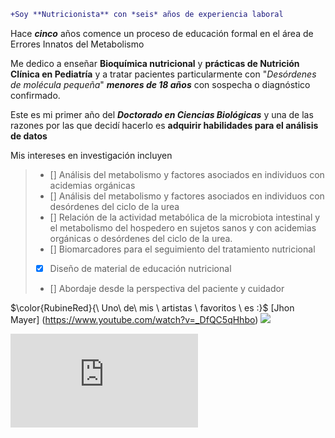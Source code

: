 ```diff
+Soy **Nutricionista** con *seis* años de experiencia laboral
```

Hace ***cinco*** años comence un proceso de educación formal en el área de Errores Innatos del Metabolismo

Me dedico a enseñar **Bioquímica nutricional** y **prácticas de Nutrición Clínica en Pediatría** y a tratar pacientes particularmente con "*Desórdenes de molécula pequeña*" ***menores de 18 años*** con sospecha o diagnóstico confirmado.

Este es mi primer año del ***Doctorado en Ciencias Biológicas*** y una de las razones por las que decidí hacerlo es **adquirir habilidades para el análisis de datos**

Mis intereses en investigación incluyen
> - [] Análisis del metabolismo y factores asociados en individuos con acidemias orgánicas
> - [] Análisis del metabolismo y factores asociados en individuos con desórdenes del ciclo de la urea
> - [] Relación de la actividad metabólica de la microbiota intestinal y el metabolismo del hospedero en sujetos sanos y con acidemias orgánicas o desórdenes del ciclo de la urea.
> - [] Biomarcadores para el seguimiento del tratamiento nutricional
> - [x] Diseño de material de educación nutricional
> - [] Abordaje desde la perspectiva del paciente y cuidador

$\color{RubineRed}{\ Uno\ de\ mis \ artistas \ favoritos \ es :}$
[Jhon Mayer] (https://www.youtube.com/watch?v=_DfQC5qHhbo)
![](https://upload.wikimedia.org/wikipedia/commons/thumb/8/89/JohnMayerin2019.jpg/640px-JohnMayerin2019.jpg)

![alt text](https://es.pngtree.com/freepng/a-cute-sea-otter-cake_15306429.html)
